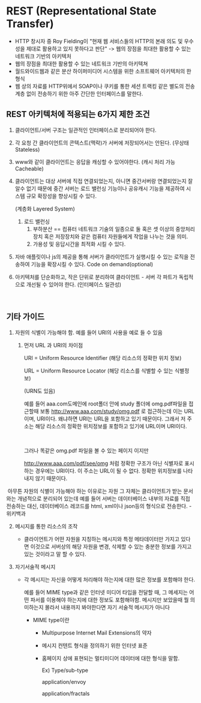 # REST (Representational State Transfer)

- HTTP 창시자 중 Roy Fielding이 "현재 웹 서비스들의 HTTP의 본래 의도 및 우수성을 제대로 활용하고 있지 못하다고 판단" -> 웹의 장점을 최대한 활용할 수 있는 네트워크 기반의 아키텍처
- 웹의 장점을 최대한 활용할 수 있는 네트워크 기반의 아키텍쳐
- 월드와이드웹과 같은 분산 하이퍼미디어 시스템을 위한 소프트웨어 아키텍처의 한 형식
- 웹 상의 자료를 HTTP위에서 SOAP이나 쿠키를 통한 세션 트랙킹 같은 별도의 전송 계층 없이 전송하기 위한 아주 간단한 인터페이스를 말한다. 



## REST 아키텍처에 적용되는 6가지 제한 조건

1. 클라이언트/서버 구조는 일관적인 인터페이스로 분리되어야 한다. 

2. 각 요청 간 클라이언트의 콘텍스트(맥락)가 서버에 저장되어서는 안된다. (무상태 Stateless)

3. www와 같이 클라이언트는 응답을 캐싱할 수 있어야한다.  (캐시 처리 가능 Cacheable)

4. 클라이언트는 대상 서버에 직접 연결되었는지, 아니면 중간서버랑 연결되었는지 잘 알수 없기 때문에 중간 서버는 로드 밸런싱 기능이나 공유캐시 기능을 제공하여 시스템 규모 확장성을 향상시킬 수 있다.

   (계층화 Layered System)

   1. 로드 밸런싱
      1. 부하분산 == 컴퓨터 네트워크 기술의 일종으로 둘 혹은 셋 이상의 중앙처리장치 혹은 저장장치와 같은 컴퓨터 자원들에게 작업을 나누는 것을 의미. 
      2. 가용성 및 응답시간을 최적화 시킬 수 있다.

5. 자바 애플릿이나 js의 제공을 통해 서버가 클라이언트가 실행시킬 수 있는 로직을 전송하여 기능을 확장시킬 수 있다. Code on demand(optional)

6. 아키텍처를 단순화하고, 작은 단위로 분리하여 클라이언트 - 서버 각 파트가 독립적으로 개선될 수 있어야 한다. (인터페이스 일관성)

   ​

## 기타 가이드

1. 자원의 식별이 가능해야 함. 예를 들어 URI의 사용을 예로 들 수 있음

   1. 먼저 URL 과 URI의 차이점

      URI = Uniform Resource Identifier (해당 리소스의 정확한 위치 정보)

      URL = Uniform Resource Locator (해당 리소스를 식별할 수 있는 식별정보)

      (URN도 있음)

      예를 들어 aaa.com도메인에 root폴더 안에 study 폴더에 omg.pdf파일을 접근할때 보통 http://www.aaa.com/study/omg.pdf 로 접근하는데 이는 URL이며, URI이다. 왜냐하면 URI는 URL을 포함하고 있기 때문이다. 그래서 저 주소는 해당 리소스의 정확한 위치정보를 포함하고 있기에 URL이며 URI이다. 

      ​	

      그러나 똑같은 omg.pdf 파일을 볼 수 있는 페이지 이지만

      http://www.aaa.com/pdf/see/omg 처럼 정확한 구조가 아닌 식별자로 표시하는 경우에는 URI이다. 이 주소는 URL이 될 수 없다. 정확한 위치정보를 나타내지 않기 때문이다. 



​	아무튼 자원의 식별이 가능해야 하는 이유로는 자원 그 자체는 클라이언트가 받는 문서와는 개념적으로 분리되어 있는데 예를 들어 서버는 데이터베이스 내부의 자료를 직접 전송하는 대신, 데이터베이스 레코드를 html, xml이나 json등의 형식으로 전송한다. -위키백과



2. 메시지를 통한 리소스의 조작

   - 클라이언트가 어떤 자원을 지칭하는 메시지와 특정 메타데이터만 가지고 있다면 이것으로 서버상의 해당 자원을 변경, 삭제할 수 있는 충분한 정보를 가지고 있는 것이라고 말 할 수 있다. 

3. 자기서술적 메시지

   - 각 메시지는 자신을 어떻게 처리해야 하는지에 대한 많은 정보를 포함해야 한다.

     예를 들어 MIME type과 같은 인터넷 미디어 타입을 전달할 때, 그 메세지는 어떤 파서를 이용해야 하는지에 대한 정보도 포함해야함. 메시지만 보았을때 뭘 의미하는지 몰라서 내용까지 봐야한다면 자기 서술적 메시지가 아니다 

     -    MIME type이란

          - Multipurpose Internet Mail Extensions의 약자

          - 메시지 컨텐트 형식을 정의하기 위한 인터넷 표준

          - 홈페이지 상에 표현되는 멀티미디어 데이터에 대한 형식을 말함.

            Ex) Type/sub-type

            application/envoy

            application/fractals

            ​

